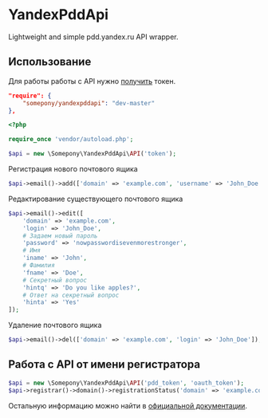# YandexPddApi
Lightweight and simple pdd.yandex.ru API wrapper.

Использование
------
Для работы работы с API нужно [получить](https://pddimp.yandex.ru/api2/admin/get_token) токен.

```json
"require": {
    "somepony/yandexpddapi": "dev-master"
},
```

```php
<?php

require_once 'vendor/autoload.php';

$api = new \Somepony\YandexPddApi\API('token');
```

Регистрация нового почтового ящика<br />
```php
$api->email()->add(['domain' => 'example.com', 'username' => 'John_Doe', 'password' => 'strongpassword']);
```

Редактирование существующего почтового ящика<br />
```php
$api->email()->edit([
    'domain' => 'example.com',
    'login' => 'John_Doe',
    # Задаем новый пароль
    'password' => 'nowpasswordisevenmorestronger',
    # Имя
    'iname' => 'John',
    # Фамилия
    'fname' => 'Doe',
    # Секретный вопрос
    'hintq' => 'Do you like apples?',
    # Ответ на секретный вопрос
    'hinta' => 'Yes'
]);
```

Удаление почтового ящика<br />
```php
$api->email()->del(['domain' => 'example.com', 'login' => 'John_Doe']);
```

Работа с API от имени регистратора
------
```php
$api = new \Somepony\YandexPddApi\API('pdd_token', 'oauth_token');
$api->registrar()->domain()->registrationStatus('domain' => 'example.com');
```

Остальную информацию можно найти в [официальной документации](https://tech.yandex.ru/pdd/doc/about-docpage/).
